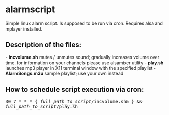 alarmscript
===========

Simple linux alarm script. Is supposed to be run via cron. Requires alsa and mplayer installed.

<h2>Description of the files:</h2>
 - <b>incvolume.sh</b> mutes / unmutes sound; gradually increases volume over time. for information on your channels please use alsamixer utility
 - <b>play.sh</b> launches mp3 player in X11 terminal window with the specified playlist
 - <b>AlarmSongs.m3u</b> sample playlist; use your own instead

<h2>How to schedule script execution via cron:</h2>
<tt>30 7 * * * { <i>full_path_to_script</i>/incvolume.sh& } && <i>full_path_to_script</i>/play.sh</tt>
